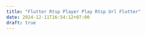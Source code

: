 ```yaml
---
title: "Flutter Rtsp Player Play Rtsp Url Flutter"
date: 2024-12-11T16:54:12+07:00
draft: true
---
```


